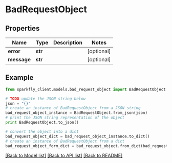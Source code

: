 # BadRequestObject


## Properties
Name | Type | Description | Notes
------------ | ------------- | ------------- | -------------
**error** | **str** |  | [optional] 
**message** | **str** |  | [optional] 

## Example

```python
from sparkfly_client.models.bad_request_object import BadRequestObject

# TODO update the JSON string below
json = "{}"
# create an instance of BadRequestObject from a JSON string
bad_request_object_instance = BadRequestObject.from_json(json)
# print the JSON string representation of the object
print BadRequestObject.to_json()

# convert the object into a dict
bad_request_object_dict = bad_request_object_instance.to_dict()
# create an instance of BadRequestObject from a dict
bad_request_object_form_dict = bad_request_object.from_dict(bad_request_object_dict)
```
[[Back to Model list]](../README.md#documentation-for-models) [[Back to API list]](../README.md#documentation-for-api-endpoints) [[Back to README]](../README.md)



